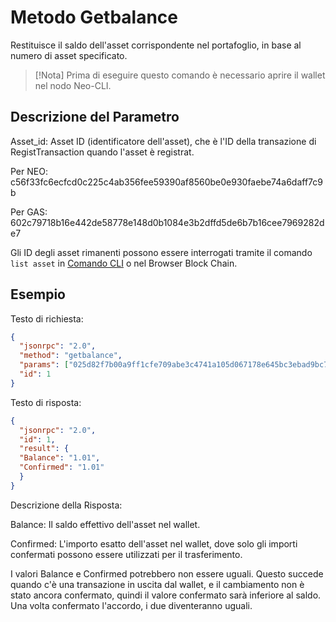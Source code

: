 # Metodo Getbalance

Restituisce il saldo dell'asset corrispondente nel portafoglio, in base al numero di asset specificato.

> [!Nota]
> Prima di eseguire questo comando è necessario aprire il wallet nel nodo Neo-CLI.

## Descrizione del Parametro

Asset_id: Asset ID (identificatore dell'asset), che è l'ID della transazione di RegistTransaction quando l'asset è registrat.

Per NEO: c56f33fc6ecfcd0c225c4ab356fee59390af8560be0e930faebe74a6daff7c9b

Per GAS: 602c79718b16e442de58778e148d0b1084e3b2dffd5de6b7b16cee7969282de7

Gli ID degli asset rimanenti possono essere interrogati tramite il comando `list asset` in [Comando CLI](../cli.md) o nel Browser Block Chain.

## Esempio 

Testo di richiesta:

```json
{
  "jsonrpc": "2.0",
  "method": "getbalance",
  "params": ["025d82f7b00a9ff1cfe709abe3c4741a105d067178e645bc3ebad9bc79af47d4"],
  "id": 1
}
```

Testo di risposta:

```json
{
  "jsonrpc": "2.0",
  "id": 1,
  "result": {
  "Balance": "1.01",
  "Confirmed": "1.01"
  }
}
```

Descrizione della Risposta:

Balance: Il saldo effettivo dell'asset nel wallet.

Confirmed: L'importo esatto dell'asset nel wallet, dove solo gli importi confermati possono essere utilizzati per il trasferimento.

I valori Balance e Confirmed potrebbero non essere uguali. Questo succede quando c'è una transazione in uscita dal wallet, e il cambiamento non è stato ancora confermato, quindi il valore confermato sarà inferiore al saldo. Una volta confermato l'accordo, i due diventeranno uguali.
